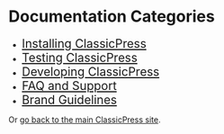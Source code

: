 # Documentation Categories

- <span style="font-size: 150%">[Installing ClassicPress](https://docs.classicpress.net/installing-classicpress/)</span>
- <span style="font-size: 150%">[Testing ClassicPress](https://docs.classicpress.net/testing-classicpress/)</span>
- <span style="font-size: 150%">[Developing ClassicPress](https://docs.classicpress.net/developing-classicpress/)</span>
- <span style="font-size: 150%">[FAQ and Support](https://docs.classicpress.net/faq-support/)</span>
- <span style="font-size: 150%">[Brand Guidelines](https://www.classicpress.net/brand-guidelines/)</span>

Or [go back to the main ClassicPress site](https://www.classicpress.net).
